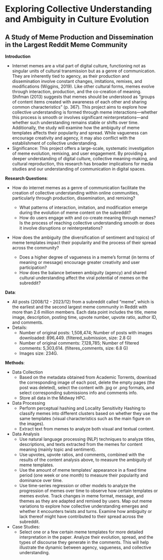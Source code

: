 # Exploring Collective Understanding and Ambiguity in Culture Evolution  
## A Study of Meme Production and Dissemination in the Largest Reddit Meme Community

**Introduction**
* Internet memes are a vital part of digital culture, functioning not as singular units of cultural transmission but as a genre of communication. They are inherently tied to agency, as their production and dissemination involve constant changes, imitations, remixes, and modifications (Wiggins, 2019). Like other cultural forms, memes evolve through interaction, production, and the co-creation of meaning. Shifman (2013) suggests that memes should be understood as “groups of content items created with awareness of each other and sharing common characteristics” (p. 367). This project aims to explore how collective understanding is formed through meme interactions—whether this process is smooth or involves significant reinterpretations—and whether such understanding remains stable or shifts over time. Additionally, the study will examine how the ambiguity of meme templates affects their popularity and spread. While vagueness can encourage creativity and agency, it may also conflict with the establishment of collective understanding.   
* Significance: This project offers a large-scale, systematic investigation of meme evolution, remixing, and user engagement. By providing a deeper understanding of digital culture, collective meaning-making, and cultural reproduction, this research has broader implications for media studies and our understanding of communication in digital spaces.

**Research Questions**:  
  * How do internet memes as a genre of communication facilitate the creation of collective understanding within online communities, particularly through production, dissemination, and remixing?  
    * What patterns of interaction, imitation, and modification emerge during the evolution of meme content on the subreddit?  
    * How do users engage with and co-create meaning through memes? Is the process of reaching collective understanding smooth or does it involve disruptions or reinterpretations?  

  * How does the ambiguity (the diversification of sentiment and topics) of meme templates impact their popularity and the process of their spread across the community?  
    * Does a higher degree of vagueness in a meme’s format (in terms of meaning or message) encourage greater creativity and user participation?  
    * How does the balance between ambiguity (agency) and shared cultural understanding affect the viral potential of memes on the subreddit?  


**Data**:    
  * All posts (2008/12 - 2023/12) from a subreddit called “meme”, which is the earliest and the second largest meme community in Reddit with more than 2.6 million members. Each data point includes the title, meme image, description, posting time, upvote number, upvote ratio, author ID, and comments.
  * Details:
    * Number of original posts: 1,508,474; Number of posts with images downloaded: 896,449. (filtered_submission, size: 2.8 G)  
    * Number of original comments: 7,128,785; Number of filtered comments: 5,303,614. (filteres_comments, size: 6.8 G)  
    * Images size: 234G.   
   

   
**Methods**:  
  * Data Collection  
    * Based on the metadata obtained from Academic Torrents, download the corresponding image of each post, delete the empty pages (the post was deleted), select the content with .jpg or .png formats, and select corresponding submissions info and comments info.
    * Store all data in the Midway HPC.
  * Data Processing
    * Perform perceptual hashing and Locality Sensitivity Hashing to classify memes into different clusters based on whether they use the same templates (visual characteristics such as the main figure on the images).
    * Extract text from memes to analyze both visual and textual content.
  * Data Analysis
    * Use natural language processing (NLP) techniques to analyze titles, descriptions, and texts extracted from the memes for content meaning (mainly topic and sentiment).
    * Use upvotes, upvote ratios, and comments, combined with the results of the content analysis above, to measure the ambiguity of meme templates.
    * Use the amount of meme templates’ appearance in a fixed time period (one week or one month) to measure their popularity and dominance over time.
    * Use time-series regression or other models to analyze the progression of memes over time to observe how certain templates or memes evolve. Track changes in meme format, message, and themes as they are adapted and remixed by users. Map out meme variations to explore how collective understanding emerges and whether it encounters twists and turns. Examine how ambiguity or lack thereof might have contributed to their spread across the subreddit.  
  * Case Studies:
    * Select one or a few certain meme templates for more detailed interpretation in the paper. Analyze their evolution, spread, and the types of discourse they generate in the comments. This will help illustrate the dynamic between agency, vagueness, and collective understanding.  

